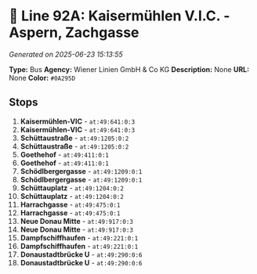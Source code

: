 # 🚌 Line 92A: Kaisermühlen V.I.C. - Aspern, Zachgasse

*Generated on 2025-06-23 15:13:55*

**Type:** Bus
**Agency:** Wiener Linien GmbH & Co KG
**Description:** None
**URL:** None
**Color:** `#0A295D`

## Stops

1. **Kaisermühlen-VIC** - `at:49:641:0:3`
2. **Kaisermühlen-VIC** - `at:49:641:0:3`
3. **Schüttaustraße** - `at:49:1205:0:2`
4. **Schüttaustraße** - `at:49:1205:0:2`
5. **Goethehof** - `at:49:411:0:1`
6. **Goethehof** - `at:49:411:0:1`
7. **Schödlbergergasse** - `at:49:1209:0:1`
8. **Schödlbergergasse** - `at:49:1209:0:1`
9. **Schüttauplatz** - `at:49:1204:0:2`
10. **Schüttauplatz** - `at:49:1204:0:2`
11. **Harrachgasse** - `at:49:475:0:1`
12. **Harrachgasse** - `at:49:475:0:1`
13. **Neue Donau Mitte** - `at:49:917:0:3`
14. **Neue Donau Mitte** - `at:49:917:0:3`
15. **Dampfschiffhaufen** - `at:49:221:0:1`
16. **Dampfschiffhaufen** - `at:49:221:0:1`
17. **Donaustadtbrücke U** - `at:49:290:0:6`
18. **Donaustadtbrücke U** - `at:49:290:0:6`